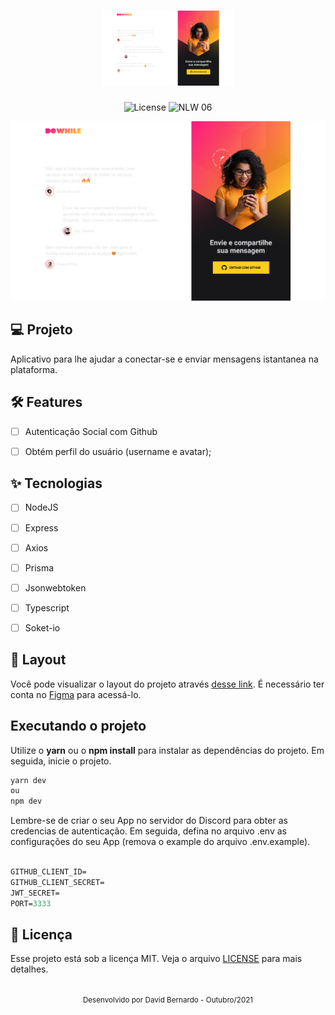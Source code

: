 <h1 align="center">
  <img alt="NLW"  height="120" title="templat" src=".github/Home.png" />
</h1>

<p align="center">
  <img alt="License" src="https://img.shields.io/static/v1?label=license&message=MIT&color=E51C44&labelColor=0A1033">

 <img src="https://img.shields.io/static/v1?label=NLW&message=06&color=E51C44&labelColor=0A1033" alt="NLW 06" />
</p>


![cover](.github/home.png?style=flat)


## 💻 Projeto
Aplicativo para lhe ajudar a conectar-se e enviar mensagens istantanea na plataforma.


## :hammer_and_wrench: Features 

-   [ ] Autenticação Social com Github
-   [ ] Obtém perfil do usuário (username e avatar);



## ✨ Tecnologias

-   [ ] NodeJS
-   [ ] Express
-   [ ] Axios
-   [ ] Prisma
-   [ ] Jsonwebtoken
-   [ ] Typescript
-   [ ] Soket-io
 

## 🔖 Layout

Você pode visualizar o layout do projeto através [desse link](https://www.figma.com/community/file/1031699316177416916). É necessário ter conta no [Figma](http://figma.com/) para acessá-lo.


## Executando o projeto

Utilize o **yarn** ou o **npm install** para instalar as dependências do projeto.
Em seguida, inicie o projeto.

```cl
yarn dev
ou
npm dev
```

Lembre-se de criar o seu App no servidor do Discord para obter as credencias de autenticação. Em seguida, defina no arquivo .env as configurações do seu App (remova o example do arquivo .env.example).
 
 ```cl

GITHUB_CLIENT_ID=
GITHUB_CLIENT_SECRET=
JWT_SECRET=
PORT=3333

```


## 📄 Licença

Esse projeto está sob a licença MIT. Veja o arquivo [LICENSE](LICENSE.md) para mais detalhes.

<br />

<div align="center">
  <small>Desenvolvido por David Bernardo  - Outubro/2021</small>

  
</div>
